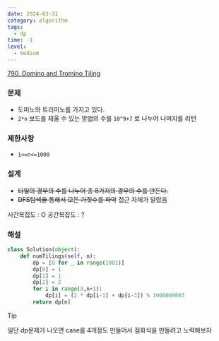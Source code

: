 ```yaml
---
date: 2024-03-31
category: algorithm
tags:
  - dp
time: -1
level:
  - medium
---
```

[790. Domino and Tromino Tiling](https://leetcode.com/problems/domino-and-tromino-tiling/)
### 문제
- 도미노와 트리미노를 가지고 있다.
- `2*n` 보드를 채울 수 있는 방법의 수를 `10^9+7` 로 나누어 나머지를 리턴

### 제한사항
- `1<=n<=1000`
### 설계
- ~~타일의 경우의 수를 나누어 총 8가지의 경우의 수를 만든다.~~
- ~~DFS탐색을 통해서 모든 가짓수를 파악~~
접근 자체가 달랐음

시간복잡도 : O
공간복잡도 : ?
### 해설
```python
class Solution(object):
    def numTilings(self, n):
        dp = [0 for _ in range(1001)]
        dp[0] = 1
        dp[1] = 1
        dp[2] = 2
        for i in range(3,n+1):
            dp[i] = (2 * dp[i-1] + dp[i-3]) % 1000000007
        return dp[n]
```

> [!tip]
> 일단 dp문제가 나오면 case를 4개정도 만들어서 점화식을 만들려고 노력해보자
> 
